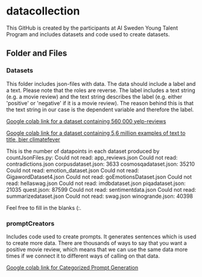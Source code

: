 # datacollection
This GitHub is created by the participants at AI Sweden Young Talent Program and includes datasets and code used to create datasets. 

## Folder and Files

### Datasets
This folder includes json-files with data. The data should include a label and a text. Please note that the roles are reverse. The label includes a text string (e.g. a movie review) and the text string describes the label (e.g. either 'positive' or 'negative' if it is a movie review). The reason behind this is that the text string in our case is the dependent variable and therefore the label. 

[Google colab link for a dataset containing 560 000 yelp-reviews](https://drive.google.com/file/d/1QfiY0svqTVS2XIK5jyDA2FNweLaSffPK/view?usp=sharing)

[Google colab link for a dataset containing 5,6 million examples of text to title, bier climatefever](4/1AX4XfWjh1-YTpCjkQd2pqExxWSRHNqZxsd0ECmV7xTT8nk0J43VJyYj0xMc)

This is the number of datapoints in each dataset produced by countJsonFiles.py:
Could not read: app_reviews.json
Could not read: contradictions.json
corpusdataset.json:     3633
cosmosqadataset.json:     35210
Could not read: emotion_dataset.json
Could not read: GigawordDataset4.json
Could not read: goEmotionsDataset.json
Could not read: hellaswag.json
Could not read: imdbdataset.json
piqadataset.json:     21035
quest.json:     87599
Could not read: sentimentdata.json
Could not read: summarizedataset.json
Could not read: swag.json
winogrande.json:     40398

Feel free to fill in the blanks (:.

### promptCreators
Includes code used to create prompts. It generates sentences which is used to create more data. There are thousands of ways to say that you want a positive movie review, which means that we can use the same data more times if we connect it to different ways of calling on that data. 

[Google colab link for Categorized Prompt Generation](https://colab.research.google.com/drive/1sLwwcZw05anp7RrGVUiQDRdzn-z27r78?usp=sharing)
